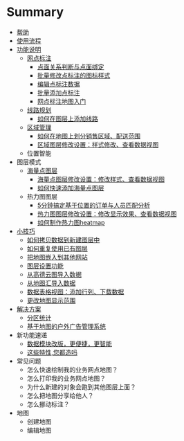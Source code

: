 # Summary

* [帮助](README.md)
* [使用流程](shi_yong_liu_cheng.md)
* [功能说明](chapter1.md)
   * [网点标注](网点标注|地图无忧—小百科)
       * [点面关系判断与点面绑定](dian_mian_guan_xi_pan_duan_yu_dian_mian_bang_ding.md)
       * [批量修改点标注的图标样式](pi_liang_xiu_gai_dian_biao_zhu_de_tu_biao_yang_shi.md)
       * [编辑点标注数据](bian_ji_dian_biao_zhu_shu_ju.md)
       * [批量添加点标注](pi_liang_tian_jia_dian_biao_zhu.md)
       * [网点标注地图入门](wang_dian_biao_zhu_di_tu_ru_men.md)
   * [线路规划](xian_lu_gui_hua.md)
       * [如何在图层上添加线路](ru_he_zai_tu_ceng_shang_tian_jia_xian_lu.md)
   * [区域管理](qu_yu_guan_li.md)
       * [如何在地图上划分销售区域、配送范围](ji_yu_wei_zhi_de_ding_dan_yu_ren_yuan_pi_pei_fen_xi.md)
       * [区域图层修改设置：样式修改、查看数据视图](qu_yu_tu_ceng_xiu_gai_she_zhi_ff1a_yang_shi_xiu_gai_3001_cha_kan_shu_ju_shi_tu.md)
   * 位置智能
* 图层模式
   * [海量点图层](hai_liang_dian_tu_ceng.md)
       * [海量点图层修改设置：修改样式、查看数据视图](hai_liang_dian_tu_ceng_xiu_gai_she_zhi_ff1a_xiu_gai_yang_shi_3001_cha_kan_shu_ju_shi_tu.md)
       * [如何快速添加海量点图层](ru_he_kuai_su_tian_jia_hai_liang_dian_tu_ceng.md)
   * 热力图图层
       * [5分钟搞定基于位置的订单与人员匹配分析](5fen_zhong_gao_ding_ji_yu_wei_zhi_de_ding_dan_yu_ren_yuan_pi_pei_fen_xi.md)
       * [热力图图层修改设置：修改显示效果、查看数据视图](re_li_tu_tu_ceng_xiu_gai_she_zhi_ff1a_xiu_gai_xian_shi_xiao_guo_3001_cha_kan_shu_ju_shi_tu.md)
       * [如何制作热力图heatmap](ru_he_zhi_zuo_re_li_tu_heatmap.md)
* [小技巧](xiao_ji_qiao.md)
   * [如何拷贝数据到新建图层中](ru_he_kao_bei_shu_ju_dao_xin_jian_tu_ceng_zhong.md)
   * [如何重复使用已有图层](ru_he_zhong_fu_shi_yong_yi_you_tu_ceng.md)
   * [把地图嵌入到其他网站](ba_di_tu_qian_ru_dao_qi_ta_wang_zhan.md)
   * [图层设置功能](tu_ceng_she_zhi_gong_neng.md)
   * [从高德云图导入数据](cong_gao_de_yun_tu_dao_ru_shu_ju.md)
   * [从地图汇导入数据](cong_di_tu_hui_dao_ru_shu_ju.md)
   * [数据表格视图：添加行列、下载数据](shu_ju_biao_ge_shi_tu_ff1a_tian_jia_xing_lie_3001_xia_zai_shu_ju.md)
   * [更改地图显示范围](geng_gai_di_tu_xian_shi_fan_wei.md)
* [解决方案](jie_jue_fang_an.md)
   * [分区统计](fen_qu_tong_ji.md)
   * [基于地图的户外广告管理系统](ji_yu_di_tu_de_hu_wai_guang_gao_guan_li_xi_tong.md)
* 新功能速递
   * [数据模块改版，更便捷，更智能](shu_ju_mo_kuai_gai_ban_ff0c_geng_bian_jie_ff0c_geng_zhi_neng.md)
   * [这些特性,您都造吗](zhe_xie_te_60272c_nin_du_zao_ma.md)
* 常见问题
   * 怎么快速绘制我的业务网点地图？
   * 怎么打印我的业务网点地图？
   * 为什么新建的对象会跑到其他图层上面？
   * 怎么把地图分享给他人？
   * 怎么挪动标注？
* 地图
   * 创建地图
   * 编辑地图

